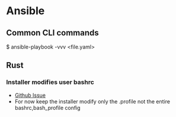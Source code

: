 # Ansible

## Common CLI commands

$ ansible-playbook -vvv <file.yaml>

## Rust

### Installer modifies user bashrc

- [Github Issue](https://github.com/axodotdev/cargo-dist/pull/1264)
- For now keep the installer modify only the .profile not the entire
bashrc,bash_profile config
